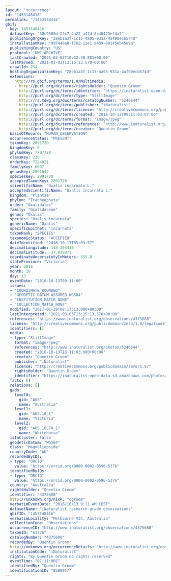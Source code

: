 ```yaml
---
layout: "occurrence"
id: "1453148416"
permalink: "/1453148416"
gbif:
  key: 1453148416
  datasetKey: "50c9509d-22c7-4a22-a47d-8c48425ef4a7"
  publishingOrgKey: "28eb1a3f-1c15-4a95-931a-4af90ecb574d"
  installationKey: "997448a8-f762-11e1-a439-00145eb45e9a"
  publishingCountry: "US"
  protocol: "DWC_ARCHIVE"
  lastCrawled: "2021-03-03T10:52:40.881+00:00"
  lastParsed: "2021-03-03T13:15:13.570+00:00"
  crawlId: 254
  hostingOrganizationKey: "28eb1a3f-1c15-4a95-931a-4af90ecb574d"
  extensions:
    http://rs.gbif.org/terms/1.0/Multimedia:
    - http://purl.org/dc/terms/rightsHolder: "Quentin Groom"
      http://purl.org/dc/terms/identifier: "https://inaturalist-open-data.s3.amazonaws.com/photos/5246644/original.jpeg?1476680285"
      http://purl.org/dc/terms/type: "StillImage"
      http://rs.tdwg.org/dwc/terms/catalogNumber: "5246644"
      http://purl.org/dc/terms/publisher: "iNaturalist"
      http://purl.org/dc/terms/license: "http://creativecommons.org/publicdomain/zero/1.0/"
      http://purl.org/dc/terms/created: "2016-10-13T09:11:03-07:00"
      http://purl.org/dc/terms/format: "image/jpeg"
      http://purl.org/dc/terms/references: "http://www.inaturalist.org/photos/5246644"
      http://purl.org/dc/terms/creator: "Quentin Groom"
  basisOfRecord: "HUMAN_OBSERVATION"
  occurrenceStatus: "PRESENT"
  taxonKey: 2891720
  kingdomKey: 6
  phylumKey: 7707728
  classKey: 220
  orderKey: 7224021
  familyKey: 6697
  genusKey: 2891642
  speciesKey: 2891720
  acceptedTaxonKey: 2891720
  scientificName: "Oxalis incarnata L."
  acceptedScientificName: "Oxalis incarnata L."
  kingdom: "Plantae"
  phylum: "Tracheophyta"
  order: "Oxalidales"
  family: "Oxalidaceae"
  genus: "Oxalis"
  species: "Oxalis incarnata"
  genericName: "Oxalis"
  specificEpithet: "incarnata"
  taxonRank: "SPECIES"
  taxonomicStatus: "ACCEPTED"
  dateIdentified: "2016-10-17T05:03:57"
  decimalLongitude: 145.104418
  decimalLatitude: -37.838971
  coordinateUncertaintyInMeters: 555.0
  stateProvince: "Victoria"
  year: 2016
  month: 10
  day: 13
  eventDate: "2016-10-13T09:11:00"
  issues:
  - "COORDINATE_ROUNDED"
  - "GEODETIC_DATUM_ASSUMED_WGS84"
  - "INSTITUTION_MATCH_NONE"
  - "COLLECTION_MATCH_NONE"
  modified: "2017-01-29T08:17:13.000+00:00"
  lastInterpreted: "2021-03-03T13:15:13.570+00:00"
  references: "https://www.inaturalist.org/observations/4375688"
  license: "http://creativecommons.org/publicdomain/zero/1.0/legalcode"
  identifiers: []
  media:
  - type: "StillImage"
    format: "image/jpeg"
    references: "http://www.inaturalist.org/photos/5246644"
    created: "2016-10-13T16:11:03.000+00:00"
    creator: "Quentin Groom"
    publisher: "iNaturalist"
    license: "http://creativecommons.org/publicdomain/zero/1.0/"
    rightsHolder: "Quentin Groom"
    identifier: "https://inaturalist-open-data.s3.amazonaws.com/photos/5246644/original.jpeg?1476680285"
  facts: []
  relations: []
  gadm:
    level0:
      gid: "AUS"
      name: "Australia"
    level1:
      gid: "AUS.10_1"
      name: "Victoria"
    level2:
      gid: "AUS.10.74_1"
      name: "Whitehorse"
  isInCluster: false
  geodeticDatum: "WGS84"
  class: "Magnoliopsida"
  countryCode: "AU"
  recordedByIDs:
  - type: "ORCID"
    value: "https://orcid.org/0000-0002-0596-5376"
  identifiedByIDs:
  - type: "ORCID"
    value: "https://orcid.org/0000-0002-0596-5376"
  country: "Australia"
  rightsHolder: "Quentin Groom"
  identifier: "4375688"
  http://unknown.org/nick: "qgroom"
  verbatimEventDate: "2016/10/13 9:11 AM CEST"
  datasetName: "iNaturalist research-grade observations"
  gbifID: "1453148416"
  verbatimLocality: "Melbourne VIC, Australia"
  collectionCode: "Observations"
  occurrenceID: "http://www.inaturalist.org/observations/4375688"
  taxonID: "61776"
  catalogNumber: "4375688"
  recordedBy: "Quentin Groom"
  http://unknown.org/occurrenceDetails: "http://www.inaturalist.org/observations/4375688"
  institutionCode: "iNaturalist"
  rights: "By Quentin Groom no rights reserved"
  eventTime: "07:11:00Z"
  identifiedBy: "Quentin Groom"
  identificationID: "8588917"
---
```

